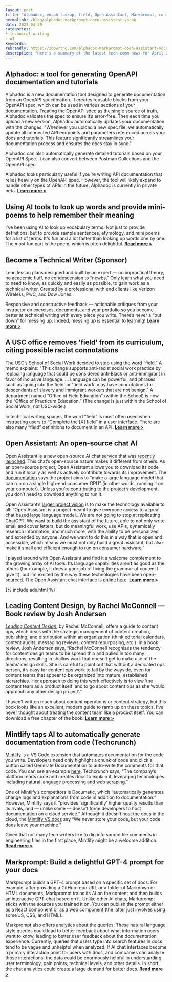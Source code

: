 ```yaml
---
layout: post
title: "Alphadoc, vocab lookup, field, Open Assistant, Markprompt, content ops"
permalink: /blog/alphadoc-markprompt-open-assistant-vocab
date: 2023-04-20
categories:
- technical-writing
- AI
keywords: 
rebrandly: https://idbwrtng.com/alphadoc-markprompt-open-assistant-vocab
description: "Here's a summary of the latest tech comm news for April 20, 2023."
---
```



## Alphadoc: a tool for generating OpenAPI documentation and tutorials

Alphadoc is a new documentation tool designed to generate documentation from an OpenAPI specification. It creates reusable blocks from your OpenAPI spec, which can be used in various sections of your documentation. Treating the OpenAPI spec as the single source of truth, Alphadoc validates the spec to ensure it’s error-free. Then each time you upload a new version, Alphadoc automatically updates your documentation with the changes: "Whenever you upload a new spec file, we automatically update all connected API endpoints and parameters referenced across your docs and tutorials. This feature significantly streamlines your documentation process and ensures the docs stay in sync." 

Alphadoc can also automatically generate detailed tutorials based on your OpenAPI Spec. It can also convert between Postman Collections and the OpenAPI spec. 

Alphadoc looks particularly useful if you’re writing API documentation that relies heavily on the OpenAPI spec. However, the tool will likely expand to handle other types of APIs in the future. Alphadoc is currently in private beta. [**Learn more >**](https://blog.alphadoc.io/product-release-a-comprehensive-developer-experience-for-apis-a9ef2b6daa4f)

## Using AI tools to look up words and provide mini-poems to help remember their meaning

I've been using AI to look up vocabulary terms. Not just to provide definitions, but to provide sample sentences, etymology, and mini poems for a list of terms. It's fun and a lot faster than looking up words one by one. The most fun part is the poem, which is often delightful. [**Read more >**](https://idbwrtng.com/aivocablookup) 

## Become a Technical Writer (Sponsor)

Lean lesson plans designed and built by an expert — no impractical theory, no academic fluff, no condescension to “newbs.” Only learn what you need to need to know, as quickly and easily as possible, to gain work as a technical writer. Created by a professional with end clients like Verizon Wireless, PwC, and Dow Jones.

Responsive and constructive feedback &mdash; actionable critiques from your instructor on exercises, documents, and your portfolio so you become better at technical writing with every piece you write. There’s never a “put down” for messing up. Indeed, messing up is essential to learning! [**Learn more >**](http://becometechnicalwriter1)


## A USC office removes 'field' from its curriculum, citing possible racist connotations

The USC’s School of Social Work decided to stop using the word “field.” A memo explains: "This change supports anti-racist social work practice by replacing language that could be considered anti-Black or anti-immigrant in favor of inclusive language. ... Language can be powerful, and phrases such as 'going into the field' or 'field work' may have connotations for descendants of slavery and immigrant workers that are not benign." A department named “Office of Field Education” (within the School) is now the “Office of Practicum Education.” (The change is just within the School of Social Work, not USC-wide.)

In technical writing spaces, the word “field” is most often used when instructing users to “Complete the [X] field” in a user interface. There are also many “field” definitions to document in an API. [**Learn more >**](https://www.npr.org/2023/01/14/1148470571/usc-office-removes-field-from-curriculum-racist) 

## Open Assistant: An open-source chat AI

Open Assistant is a new open-source AI chat service that was [recently launched](https://twitter.com/ykilcher/status/1647283816384405505). This chat’s open-source nature makes it different from others. As an open-source project, Open Assistant allows you to download its code and run it locally as well as actively contribute towards its improvement. The [documentation](https://projects.laion.ai/Open-Assistant/docs/intro) says the project aims to “make a large language model that can run on a single high-end consumer GPU” (in other words, running it on your computer). Unless you’re contributing to the project’s development, you don’t need to download anything to run it. 

Open Assistant’s [larger project vision](https://github.com/LAION-AI/Open-Assistant) is to make the technology available to all: “Open Assistant is a project meant to give everyone access to a great chat based large language model…We are not going to stop at replicating ChatGPT. We want to build the assistant of the future, able to not only write email and cover letters, but do meaningful work, use APIs, dynamically research information, and much more, with the ability to be personalized and extended by anyone. And we want to do this in a way that is open and accessible, which means we must not only build a great assistant, but also make it small and efficient enough to run on consumer hardware.” 

I played around with Open Assistant and find it a welcome complement to the growing array of AI tools. Its language capabilities aren’t as good as the others (for example, it does a poor job of fixing the grammar of content I give it), but I’m excited by the way these technologies have been open-sourced. The Open Assistant chat interface is [online here](https://open-assistant.io/chat).  [**Learn more >**](https://github.com/LAION-AI/Open-Assistant)

{% include ads.html %}

## Leading Content Design, by Rachel McConnell — Book review by Josh Andersen

_[Leading Content Design](https://abookapart.com/products/leading-content-design),_ by Rachel McConnell, offers a guide to content ops, which deals with the strategic management of content creation, publishing, and distribution within an organization (think editorial calendars, content audits, messaging reviews, content repurposing, etc.). In a book review, Josh Andersen says, “Rachel McConnell recognizes the tendency for content design teams to be spread thin and pulled in too many directions, resulting in shallow work that doesn’t get to make use of the teams’ design skills. She is careful to point out that without a dedicated ops person, it’s easy for content ops work to fall by the wayside, even for content teams that appear to be organized into mature, established hierarchies. Her approach to doing this work effectively is to view ‘the content team as a product itself’ and to go about content ops as she ‘would approach any other design project’.”

I haven’t written much about content operations or content strategy, but this book looks like an excellent, modern guide to ramp up on these topics. I’ve never thought about treating the content team like a product itself. You can download a free chapter of the book. [**Learn more >**](https://www.stc.org/techcomm/2023/02/24/book-reviews-33/#c695) 


## Mintlify taps AI to automatically generate documentation from code (Techcrunch)

[Mintlify](https://marketplace.visualstudio.com/) is a VS Code extension that automates documentation for the code you write. Developers need only highlight a chunk of code and click a button called Generate Documentation to auto-write the comments for that code. You can see an example [here](https://marketplace.visualstudio.com/items?itemName=mintlify.document). Techcrunch says, “The company’s platform reads code and creates docs to explain it, leveraging technologies including natural language processing and web scraping.”

One of Mintlify’s competitors is Documatic, which “automatically generates change logs and explanations from code in addition to documentation.” However, Mintlify says it “provides ‘significantly’ higher quality results than its rivals, and — unlike some — doesn’t force developers to host documentation on a cloud service.” Although it doesn’t host the docs in the cloud, the [Mintlify VS docs](https://marketplace.visualstudio.com/items?itemName=mintlify.document) say “We never store your code, but your code does leave your machine.”

Given that not many tech writers like to dig into source file comments in engineering files in the first place, Mintlify might be a welcome addition. [**Read more >**](https://techcrunch.com/2022/05/30/mintlify-taps-ai-to-automatically-generate-documentation-from-code/)

## Markprompt: Build a delightful GPT-4 prompt for your docs

Markprompt builds a GPT-4 prompt based on a specific set of docs. For example, after providing a GitHub repo URL or a folder of Markdown or HTML documents, Markprompt trains its AI on the content and then builds an interactive GPT-chat based on it. Unlike other AI chats, Markprompt sticks with the sources you trained it on. You can publish the prompt either as a React component or as a web component (the latter just involves using some JS, CSS, and HTML).

Markprompt also offers analytics about the queries. These natural language style queries could lead to better feedback about what information users want to know, leading to better user feedback about the documentation experience. Currently, queries that users type into search features in docs tend to be vague and unhelpful when analyzed. If AI chat interfaces become a primary interaction point for users with docs, and companies can analyze those interactions, the data could be enormously helpful in understanding user terminology, pain points, technical levels, and other details. In short, the chat analytics could create a large demand for better docs. [**Read more >**](https://markprompt.com/)
